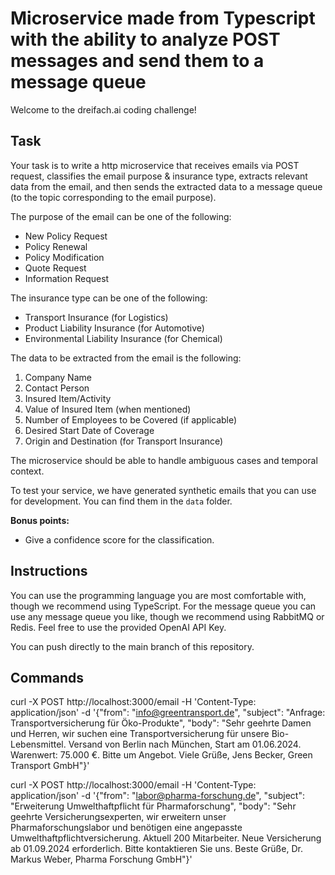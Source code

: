 # Microservice made from Typescript with the ability to analyze POST messages and send them to a message queue

Welcome to the dreifach.ai coding challenge! 

## Task

Your task is to write a http microservice that receives emails via POST request, classifies the email purpose & insurance type, extracts relevant data from the email, and then sends the extracted data to a message queue (to the topic corresponding to the email purpose). 

The purpose of the email can be one of the following:

* New Policy Request
* Policy Renewal
* Policy Modification
* Quote Request
* Information Request

The insurance type can be one of the following:

* Transport Insurance (for Logistics)
* Product Liability Insurance (for Automotive)
* Environmental Liability Insurance (for Chemical)

The data to be extracted from the email is the following:

1. Company Name
2. Contact Person
3. Insured Item/Activity
4. Value of Insured Item (when mentioned)
5. Number of Employees to be Covered (if applicable)
6. Desired Start Date of Coverage
7. Origin and Destination (for Transport Insurance)

The microservice should be able to handle ambiguous cases and temporal context.

To test your service, we have generated synthetic emails that you can use for development. You can find them in the `data` folder.

**Bonus points:**
* Give a confidence score for the classification.


## Instructions

You can use the programming language you are most comfortable with, though we recommend using TypeScript.
For the message queue you can use any message queue you like, though we recommend using RabbitMQ or Redis. Feel free to use the provided OpenAI API Key.

You can push directly to the main branch of this repository.

## Commands
curl -X POST http://localhost:3000/email -H 'Content-Type: application/json' -d '{"from": "info@greentransport.de", "subject": "Anfrage: Transportversicherung für Öko-Produkte", "body": "Sehr geehrte Damen und Herren, wir suchen eine Transportversicherung für unsere Bio-Lebensmittel. Versand von Berlin nach München, Start am 01.06.2024. Warenwert: 75.000 €. Bitte um Angebot. Viele Grüße, Jens Becker, Green Transport GmbH"}'


curl -X POST http://localhost:3000/email -H 'Content-Type: application/json' -d '{"from": "labor@pharma-forschung.de", "subject": "Erweiterung Umwelthaftpflicht für Pharmaforschung", "body": "Sehr geehrte Versicherungsexperten, wir erweitern unser Pharmaforschungslabor und benötigen eine angepasste Umwelthaftpflichtversicherung. Aktuell 200 Mitarbeiter. Neue Versicherung ab 01.09.2024 erforderlich. Bitte kontaktieren Sie uns. Beste Grüße, Dr. Markus Weber, Pharma Forschung GmbH"}'